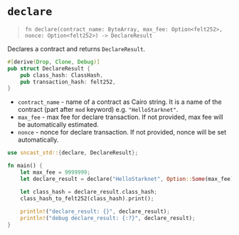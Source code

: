 # `declare`

> `fn declare(contract_name: ByteArray, max_fee: Option<felt252>, nonce: Option<felt252>) -> DeclareResult`

Declares a contract and returns `DeclareResult`.

```rust
#[derive(Drop, Clone, Debug)]
pub struct DeclareResult {
    pub class_hash: ClassHash,
    pub transaction_hash: felt252,
}
```

- `contract_name` - name of a contract as Cairo string. It is a name of the contract (part after `mod` keyword) e.g. `"HelloStarknet"`.
- `max_fee` - max fee for declare transaction. If not provided, max fee will be automatically estimated.
- `nonce` - nonce for declare transaction. If not provided, nonce will be set automatically.

```rust
use sncast_std::{declare, DeclareResult};

fn main() {
    let max_fee = 9999999;
    let declare_result = declare("HelloStarknet", Option::Some(max_fee), Option::None);

    let class_hash = declare_result.class_hash;
    class_hash_to_felt252(class_hash).print();
    
    println!("declare_result: {}", declare_result);
    println!("debug declare_result: {:?}", declare_result);
}
```
